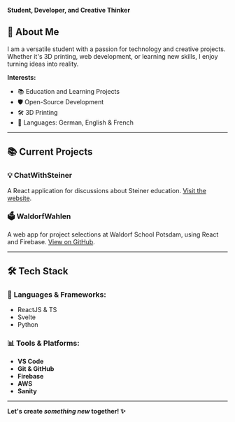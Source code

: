 **Student, Developer, and Creative Thinker**
## 🌟 About Me

I am a versatile student with a passion for technology and creative projects. Whether it's 3D printing, web development, or learning new skills, I enjoy turning ideas into reality.

**Interests:**

- 📚 Education and Learning Projects
- 🛡️ Open-Source Development
- 🛠️ 3D Printing
- 💬 Languages: German, English & French

---

## 📚 Current Projects

### 💡 **ChatWithSteiner**

A React application for discussions about Steiner education. [Visit the website](https://chatwithsteiner.de). 

### 🗳️ **WaldorfWahlen**

A web app for project selections at Waldorf School Potsdam, using React and Firebase. [View on GitHub](https://github.com/JohanGrims/WaldorfWahlen).

---

## 🛠️ Tech Stack

### 📏 **Languages & Frameworks:**

- ReactJS & TS
- Svelte
- Python

### 📊 **Tools & Platforms:**

- **VS Code**
- **Git & GitHub**
- **Firebase**
- **AWS**
- **Sanity**

---

**Let's create *something new* together! ✨**

